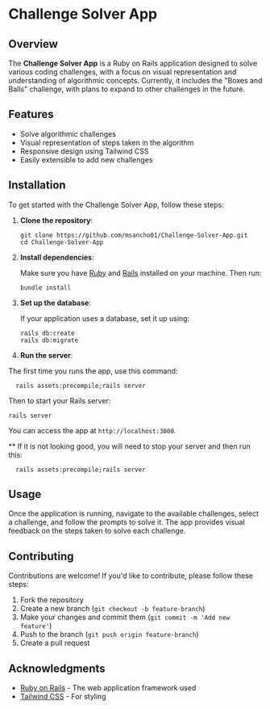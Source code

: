 # Challenge Solver App

## Overview

The **Challenge Solver App** is a Ruby on Rails application designed to solve various coding challenges, with a focus on visual representation and understanding of algorithmic concepts. Currently, it includes the "Boxes and Balls" challenge, with plans to expand to other challenges in the future.

## Features

- Solve algorithmic challenges
- Visual representation of steps taken in the algorithm
- Responsive design using Tailwind CSS
- Easily extensible to add new challenges

## Installation

To get started with the Challenge Solver App, follow these steps:

1. **Clone the repository**:

   ```
   git clone https://github.com/msancho01/Challenge-Solver-App.git
   cd Challenge-Solver-App
   ```

2. **Install dependencies**:

   Make sure you have [Ruby](https://www.ruby-lang.org/en/documentation/installation/) and [Rails](https://rubyonrails.org/) installed on your machine. Then run:

   ```
   bundle install
   ```

3. **Set up the database**:

   If your application uses a database, set it up using:

   ```
   rails db:create
   rails db:migrate
   ```

4. **Run the server**:

  The first time you runs the app, use this command:

  ```
    rails assets:precompile;rails server
  ```

  Then to start your Rails server:

  ```
  rails server
  ```

  You can access the app at `http://localhost:3000`.

  ** If it is not looking good, you will need to stop your server and then run this:
  ```
    rails assets:precompile;rails server
  ```


## Usage

Once the application is running, navigate to the available challenges, select a challenge, and follow the prompts to solve it. The app provides visual feedback on the steps taken to solve each challenge.

## Contributing

Contributions are welcome! If you'd like to contribute, please follow these steps:

1. Fork the repository
2. Create a new branch (`git checkout -b feature-branch`)
3. Make your changes and commit them (`git commit -m 'Add new feature'`)
4. Push to the branch (`git push origin feature-branch`)
5. Create a pull request

## Acknowledgments

- [Ruby on Rails](https://rubyonrails.org/) - The web application framework used
- [Tailwind CSS](https://tailwindcss.com/) - For styling